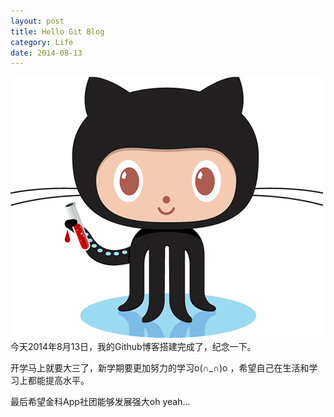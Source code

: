 ```yaml
---
layout: post
title: Hello Git Blog
category: Life
date: 2014-08-13
---
```



![Jekyll](/res/img/jekyll.png)
今天2014年8月13日，我的Github博客搭建完成了，纪念一下。

开学马上就要大三了，新学期要更加努力的学习o(∩_∩)o ，希望自己在生活和学习上都能提高水平。

最后希望金科App社团能够发展强大oh yeah…